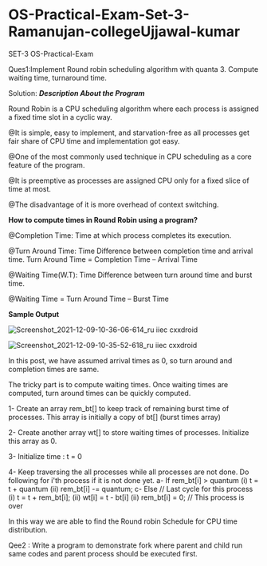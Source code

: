 # OS-Practical-Exam-Set-3-Ramanujan-collegeUjjawal-kumar

SET-3 OS-Practical-Exam

Ques1:Implement Round robin scheduling algorithm with quanta 3. Compute waiting time, 
turnaround time.

Solution:
*********Description About the Program*********

Round Robin is a CPU scheduling algorithm where each process is assigned a fixed time slot in a cyclic way.

@It is simple, easy to implement, and starvation-free as all processes get fair share of CPU time and implementation got easy. 

@One of the most commonly used technique in CPU scheduling as a core feature of the program.

@It is preemptive as processes are assigned CPU only for a fixed slice of time at most.

@The disadvantage of it is more overhead of context switching.

**How to compute times in Round Robin using a program?**

@Completion Time: Time at which process completes its execution.

@Turn Around Time: Time Difference between completion time and arrival time. Turn Around Time = Completion Time – Arrival Time

@Waiting Time(W.T): Time Difference between turn around time and burst time. 

@Waiting Time = Turn Around Time – Burst Time

**Sample Output**

![Screenshot_2021-12-09-10-36-06-614_ru iiec cxxdroid](https://user-images.githubusercontent.com/83595564/145340001-f5e7b947-7114-422f-8988-c8734c21f330.jpg)

 
 ![Screenshot_2021-12-09-10-35-52-618_ru iiec cxxdroid](https://user-images.githubusercontent.com/83595564/145339365-2f379d0a-f5e1-4fd2-8372-c40401c890d9.jpg)
 
In this post, we have assumed arrival times as 0, so turn around and completion times are same.

The tricky part is to compute waiting times. Once waiting times are computed, turn around times can be quickly computed.

1- Create an array rem_bt[] to keep track of remaining
   burst time of processes. This array is initially a 
   copy of bt[] (burst times array)
   
2- Create another array wt[] to store waiting times
   of processes. Initialize this array as 0.
   
3- Initialize time : t = 0

4- Keep traversing the all processes while all processes
   are not done. Do following for i'th process if it is
   not done yet.
    a- If rem_bt[i] > quantum
       (i)  t = t + quantum
       (ii) rem_bt[i] -= quantum;
    c- Else // Last cycle for this process
       (i)  t = t + rem_bt[i];
       (ii) wt[i] = t - bt[i]
       (ii) rem_bt[i] = 0; // This process is over
       
In this way we are able to find the Round robin Schedule for CPU time distribution. 


Qee2 : Write a program to demonstrate fork where parent and child run same codes and parent 
process should be executed first.
